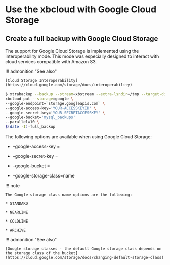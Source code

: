 # Use the xbcloud with Google Cloud Storage

## Create a full backup with Google Cloud Storage

The support for Google Cloud Storage is implemented using the
interoperability
mode. This mode was especially designed to interact with cloud services
compatible with Amazon S3.

!!! admonition "See also"
   
    [Cloud Storage Interoperability](https://cloud.google.com/storage/docs/interoperability)

```{.bash data-prompt="$"}
$ xtrabackup --backup --stream=xbstream --extra-lsndir=/tmp --target-dir=/tmp | \
xbcloud put --storage=google \
--google-endpoint=`storage.googleapis.com` \
--google-access-key='YOUR-ACCESSKEYID' \
--google-secret-key='YOUR-SECRETACCESSKEY' \
--google-bucket='mysql_backups'
--parallel=10 \
$(date -I)-full_backup
```

The following options are available when using Google Cloud Storage:

* –google-access-key = <ACCESS KEY ID>


* –google-secret-key = <SECRET ACCESS KEY>


* –google-bucket = <BUCKET NAME>


* –google-storage-class=name

!!! note
   
    The Google storage class name options are the following:

    * STANDARD

    * NEARLINE

    * COLDLINE

    * ARCHIVE

!!! admonition "See also"
   
    [Google storage classes - the default Google storage class depends on 
    the storage class of the bucket](https://cloud.google.com/storage/docs/changing-default-storage-class)


